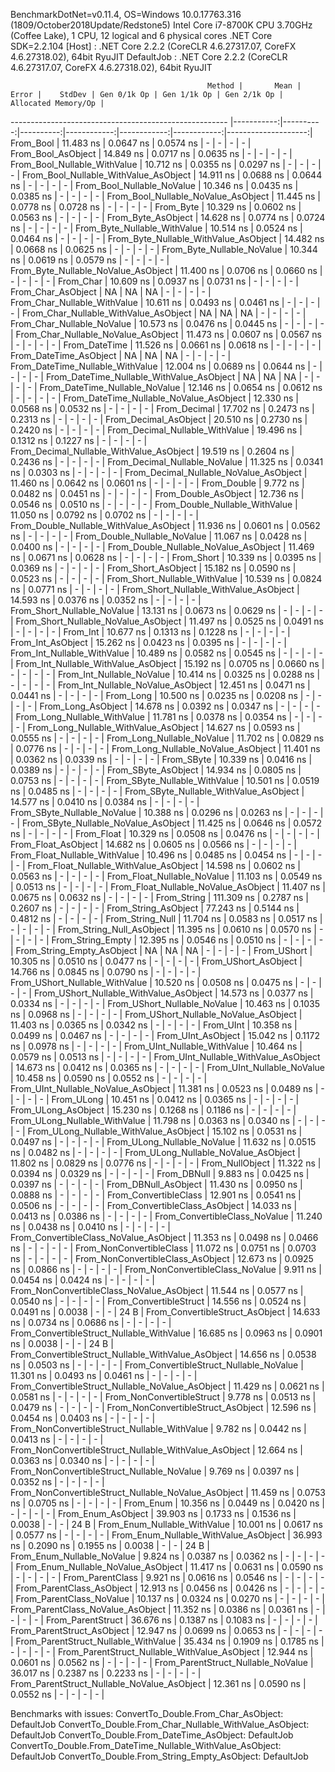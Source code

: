 
BenchmarkDotNet=v0.11.4, OS=Windows 10.0.17763.316 (1809/October2018Update/Redstone5)
Intel Core i7-8700K CPU 3.70GHz (Coffee Lake), 1 CPU, 12 logical and 6 physical cores
.NET Core SDK=2.2.104
  [Host]     : .NET Core 2.2.2 (CoreCLR 4.6.27317.07, CoreFX 4.6.27318.02), 64bit RyuJIT
  DefaultJob : .NET Core 2.2.2 (CoreCLR 4.6.27317.07, CoreFX 4.6.27318.02), 64bit RyuJIT


                                                Method |       Mean |     Error |    StdDev | Gen 0/1k Op | Gen 1/1k Op | Gen 2/1k Op | Allocated Memory/Op |
------------------------------------------------------ |-----------:|----------:|----------:|------------:|------------:|------------:|--------------------:|
                                             From_Bool |  11.483 ns | 0.0647 ns | 0.0574 ns |           - |           - |           - |                   - |
                                    From_Bool_AsObject |  14.849 ns | 0.0717 ns | 0.0635 ns |           - |           - |           - |                   - |
                          From_Bool_Nullable_WithValue |  10.712 ns | 0.0355 ns | 0.0297 ns |           - |           - |           - |                   - |
                 From_Bool_Nullable_WithValue_AsObject |  14.911 ns | 0.0688 ns | 0.0644 ns |           - |           - |           - |                   - |
                            From_Bool_Nullable_NoValue |  10.346 ns | 0.0435 ns | 0.0385 ns |           - |           - |           - |                   - |
                   From_Bool_Nullable_NoValue_AsObject |  11.445 ns | 0.0778 ns | 0.0728 ns |           - |           - |           - |                   - |
                                             From_Byte |  10.329 ns | 0.0602 ns | 0.0563 ns |           - |           - |           - |                   - |
                                    From_Byte_AsObject |  14.628 ns | 0.0774 ns | 0.0724 ns |           - |           - |           - |                   - |
                          From_Byte_Nullable_WithValue |  10.514 ns | 0.0524 ns | 0.0464 ns |           - |           - |           - |                   - |
                 From_Byte_Nullable_WithValue_AsObject |  14.482 ns | 0.0668 ns | 0.0625 ns |           - |           - |           - |                   - |
                            From_Byte_Nullable_NoValue |  10.344 ns | 0.0619 ns | 0.0579 ns |           - |           - |           - |                   - |
                   From_Byte_Nullable_NoValue_AsObject |  11.400 ns | 0.0706 ns | 0.0660 ns |           - |           - |           - |                   - |
                                             From_Char |  10.609 ns | 0.0937 ns | 0.0731 ns |           - |           - |           - |                   - |
                                    From_Char_AsObject |         NA |        NA |        NA |           - |           - |           - |                   - |
                          From_Char_Nullable_WithValue |  10.611 ns | 0.0493 ns | 0.0461 ns |           - |           - |           - |                   - |
                 From_Char_Nullable_WithValue_AsObject |         NA |        NA |        NA |           - |           - |           - |                   - |
                            From_Char_Nullable_NoValue |  10.573 ns | 0.0476 ns | 0.0445 ns |           - |           - |           - |                   - |
                   From_Char_Nullable_NoValue_AsObject |  11.473 ns | 0.0607 ns | 0.0567 ns |           - |           - |           - |                   - |
                                         From_DateTime |  11.526 ns | 0.0661 ns | 0.0618 ns |           - |           - |           - |                   - |
                                From_DateTime_AsObject |         NA |        NA |        NA |           - |           - |           - |                   - |
                      From_DateTime_Nullable_WithValue |  12.004 ns | 0.0689 ns | 0.0644 ns |           - |           - |           - |                   - |
             From_DateTime_Nullable_WithValue_AsObject |         NA |        NA |        NA |           - |           - |           - |                   - |
                        From_DateTime_Nullable_NoValue |  12.146 ns | 0.0654 ns | 0.0612 ns |           - |           - |           - |                   - |
               From_DateTime_Nullable_NoValue_AsObject |  12.330 ns | 0.0568 ns | 0.0532 ns |           - |           - |           - |                   - |
                                          From_Decimal |  17.702 ns | 0.2473 ns | 0.2313 ns |           - |           - |           - |                   - |
                                 From_Decimal_AsObject |  20.510 ns | 0.2730 ns | 0.2420 ns |           - |           - |           - |                   - |
                       From_Decimal_Nullable_WithValue |  19.496 ns | 0.1312 ns | 0.1227 ns |           - |           - |           - |                   - |
              From_Decimal_Nullable_WithValue_AsObject |  19.519 ns | 0.2604 ns | 0.2436 ns |           - |           - |           - |                   - |
                         From_Decimal_Nullable_NoValue |  11.325 ns | 0.0341 ns | 0.0303 ns |           - |           - |           - |                   - |
                From_Decimal_Nullable_NoValue_AsObject |  11.460 ns | 0.0642 ns | 0.0601 ns |           - |           - |           - |                   - |
                                           From_Double |   9.772 ns | 0.0482 ns | 0.0451 ns |           - |           - |           - |                   - |
                                  From_Double_AsObject |  12.736 ns | 0.0546 ns | 0.0510 ns |           - |           - |           - |                   - |
                        From_Double_Nullable_WithValue |  11.050 ns | 0.0792 ns | 0.0702 ns |           - |           - |           - |                   - |
               From_Double_Nullable_WithValue_AsObject |  11.936 ns | 0.0601 ns | 0.0562 ns |           - |           - |           - |                   - |
                          From_Double_Nullable_NoValue |  11.067 ns | 0.0428 ns | 0.0400 ns |           - |           - |           - |                   - |
                 From_Double_Nullable_NoValue_AsObject |  11.469 ns | 0.0671 ns | 0.0628 ns |           - |           - |           - |                   - |
                                            From_Short |  10.339 ns | 0.0395 ns | 0.0369 ns |           - |           - |           - |                   - |
                                   From_Short_AsObject |  15.182 ns | 0.0590 ns | 0.0523 ns |           - |           - |           - |                   - |
                         From_Short_Nullable_WithValue |  10.539 ns | 0.0824 ns | 0.0771 ns |           - |           - |           - |                   - |
                From_Short_Nullable_WithValue_AsObject |  14.593 ns | 0.0376 ns | 0.0352 ns |           - |           - |           - |                   - |
                           From_Short_Nullable_NoValue |  13.131 ns | 0.0673 ns | 0.0629 ns |           - |           - |           - |                   - |
                  From_Short_Nullable_NoValue_AsObject |  11.497 ns | 0.0525 ns | 0.0491 ns |           - |           - |           - |                   - |
                                              From_Int |  10.677 ns | 0.1313 ns | 0.1228 ns |           - |           - |           - |                   - |
                                     From_Int_AsObject |  15.262 ns | 0.0423 ns | 0.0395 ns |           - |           - |           - |                   - |
                           From_Int_Nullable_WithValue |  10.489 ns | 0.0582 ns | 0.0545 ns |           - |           - |           - |                   - |
                  From_Int_Nullable_WithValue_AsObject |  15.192 ns | 0.0705 ns | 0.0660 ns |           - |           - |           - |                   - |
                             From_Int_Nullable_NoValue |  10.414 ns | 0.0325 ns | 0.0288 ns |           - |           - |           - |                   - |
                    From_Int_Nullable_NoValue_AsObject |  12.451 ns | 0.0471 ns | 0.0441 ns |           - |           - |           - |                   - |
                                             From_Long |  10.500 ns | 0.0235 ns | 0.0208 ns |           - |           - |           - |                   - |
                                    From_Long_AsObject |  14.678 ns | 0.0392 ns | 0.0347 ns |           - |           - |           - |                   - |
                          From_Long_Nullable_WithValue |  11.781 ns | 0.0378 ns | 0.0354 ns |           - |           - |           - |                   - |
                 From_Long_Nullable_WithValue_AsObject |  14.627 ns | 0.0593 ns | 0.0555 ns |           - |           - |           - |                   - |
                            From_Long_Nullable_NoValue |  11.702 ns | 0.0829 ns | 0.0776 ns |           - |           - |           - |                   - |
                   From_Long_Nullable_NoValue_AsObject |  11.401 ns | 0.0362 ns | 0.0339 ns |           - |           - |           - |                   - |
                                            From_SByte |  10.339 ns | 0.0416 ns | 0.0389 ns |           - |           - |           - |                   - |
                                   From_SByte_AsObject |  14.934 ns | 0.0805 ns | 0.0753 ns |           - |           - |           - |                   - |
                         From_SByte_Nullable_WithValue |  10.501 ns | 0.0519 ns | 0.0485 ns |           - |           - |           - |                   - |
                From_SByte_Nullable_WithValue_AsObject |  14.577 ns | 0.0410 ns | 0.0384 ns |           - |           - |           - |                   - |
                           From_SByte_Nullable_NoValue |  10.388 ns | 0.0296 ns | 0.0263 ns |           - |           - |           - |                   - |
                  From_SByte_Nullable_NoValue_AsObject |  11.425 ns | 0.0646 ns | 0.0572 ns |           - |           - |           - |                   - |
                                            From_Float |  10.329 ns | 0.0508 ns | 0.0476 ns |           - |           - |           - |                   - |
                                   From_Float_AsObject |  14.682 ns | 0.0605 ns | 0.0566 ns |           - |           - |           - |                   - |
                         From_Float_Nullable_WithValue |  10.496 ns | 0.0485 ns | 0.0454 ns |           - |           - |           - |                   - |
                From_Float_Nullable_WithValue_AsObject |  14.598 ns | 0.0602 ns | 0.0563 ns |           - |           - |           - |                   - |
                           From_Float_Nullable_NoValue |  11.103 ns | 0.0549 ns | 0.0513 ns |           - |           - |           - |                   - |
                  From_Float_Nullable_NoValue_AsObject |  11.407 ns | 0.0675 ns | 0.0632 ns |           - |           - |           - |                   - |
                                           From_String | 111.309 ns | 0.2787 ns | 0.2607 ns |           - |           - |           - |                   - |
                                  From_String_AsObject |  77.243 ns | 0.5144 ns | 0.4812 ns |           - |           - |           - |                   - |
                                      From_String_Null |  11.704 ns | 0.0583 ns | 0.0517 ns |           - |           - |           - |                   - |
                             From_String_Null_AsObject |  11.395 ns | 0.0610 ns | 0.0570 ns |           - |           - |           - |                   - |
                                     From_String_Empty |  12.395 ns | 0.0546 ns | 0.0510 ns |           - |           - |           - |                   - |
                            From_String_Empty_AsObject |         NA |        NA |        NA |           - |           - |           - |                   - |
                                           From_UShort |  10.305 ns | 0.0510 ns | 0.0477 ns |           - |           - |           - |                   - |
                                  From_UShort_AsObject |  14.766 ns | 0.0845 ns | 0.0790 ns |           - |           - |           - |                   - |
                        From_UShort_Nullable_WithValue |  10.520 ns | 0.0508 ns | 0.0475 ns |           - |           - |           - |                   - |
               From_UShort_Nullable_WithValue_AsObject |  14.573 ns | 0.0377 ns | 0.0334 ns |           - |           - |           - |                   - |
                          From_UShort_Nullable_NoValue |  10.463 ns | 0.1035 ns | 0.0968 ns |           - |           - |           - |                   - |
                 From_UShort_Nullable_NoValue_AsObject |  11.403 ns | 0.0365 ns | 0.0342 ns |           - |           - |           - |                   - |
                                             From_UInt |  10.358 ns | 0.0499 ns | 0.0467 ns |           - |           - |           - |                   - |
                                    From_UInt_AsObject |  15.042 ns | 0.1172 ns | 0.0978 ns |           - |           - |           - |                   - |
                          From_UInt_Nullable_WithValue |  10.464 ns | 0.0579 ns | 0.0513 ns |           - |           - |           - |                   - |
                 From_UInt_Nullable_WithValue_AsObject |  14.673 ns | 0.0412 ns | 0.0365 ns |           - |           - |           - |                   - |
                            From_UInt_Nullable_NoValue |  10.458 ns | 0.0590 ns | 0.0552 ns |           - |           - |           - |                   - |
                   From_UInt_Nullable_NoValue_AsObject |  11.381 ns | 0.0523 ns | 0.0489 ns |           - |           - |           - |                   - |
                                            From_ULong |  10.451 ns | 0.0412 ns | 0.0365 ns |           - |           - |           - |                   - |
                                   From_ULong_AsObject |  15.230 ns | 0.1268 ns | 0.1186 ns |           - |           - |           - |                   - |
                         From_ULong_Nullable_WithValue |  11.798 ns | 0.0363 ns | 0.0340 ns |           - |           - |           - |                   - |
                From_ULong_Nullable_WithValue_AsObject |  15.102 ns | 0.0531 ns | 0.0497 ns |           - |           - |           - |                   - |
                           From_ULong_Nullable_NoValue |  11.632 ns | 0.0515 ns | 0.0482 ns |           - |           - |           - |                   - |
                  From_ULong_Nullable_NoValue_AsObject |  11.802 ns | 0.0829 ns | 0.0776 ns |           - |           - |           - |                   - |
                                       From_NullObject |  11.322 ns | 0.0394 ns | 0.0329 ns |           - |           - |           - |                   - |
                                           From_DBNull |   9.883 ns | 0.0425 ns | 0.0397 ns |           - |           - |           - |                   - |
                                  From_DBNull_AsObject |  11.430 ns | 0.0950 ns | 0.0888 ns |           - |           - |           - |                   - |
                                 From_ConvertibleClass |  12.901 ns | 0.0541 ns | 0.0506 ns |           - |           - |           - |                   - |
                        From_ConvertibleClass_AsObject |  14.033 ns | 0.0413 ns | 0.0386 ns |           - |           - |           - |                   - |
                         From_ConvertibleClass_NoValue |  11.240 ns | 0.0438 ns | 0.0410 ns |           - |           - |           - |                   - |
                From_ConvertibleClass_NoValue_AsObject |  11.353 ns | 0.0498 ns | 0.0466 ns |           - |           - |           - |                   - |
                              From_NonConvertibleClass |  11.072 ns | 0.0751 ns | 0.0703 ns |           - |           - |           - |                   - |
                     From_NonConvertibleClass_AsObject |  12.673 ns | 0.0925 ns | 0.0866 ns |           - |           - |           - |                   - |
                      From_NonConvertibleClass_NoValue |   9.911 ns | 0.0454 ns | 0.0424 ns |           - |           - |           - |                   - |
             From_NonConvertibleClass_NoValue_AsObject |  11.544 ns | 0.0577 ns | 0.0540 ns |           - |           - |           - |                   - |
                                From_ConvertibleStruct |  14.556 ns | 0.0524 ns | 0.0491 ns |      0.0038 |           - |           - |                24 B |
                       From_ConvertibleStruct_AsObject |  14.633 ns | 0.0734 ns | 0.0686 ns |           - |           - |           - |                   - |
             From_ConvertibleStruct_Nullable_WithValue |  16.685 ns | 0.0963 ns | 0.0901 ns |      0.0038 |           - |           - |                24 B |
    From_ConvertibleStruct_Nullable_WithValue_AsObject |  14.656 ns | 0.0538 ns | 0.0503 ns |           - |           - |           - |                   - |
               From_ConvertibleStruct_Nullable_NoValue |  11.301 ns | 0.0493 ns | 0.0461 ns |           - |           - |           - |                   - |
      From_ConvertibleStruct_Nullable_NoValue_AsObject |  11.429 ns | 0.0621 ns | 0.0581 ns |           - |           - |           - |                   - |
                             From_NonConvertibleStruct |   9.778 ns | 0.0513 ns | 0.0479 ns |           - |           - |           - |                   - |
                    From_NonConvertibleStruct_AsObject |  12.596 ns | 0.0454 ns | 0.0403 ns |           - |           - |           - |                   - |
          From_NonConvertibleStruct_Nullable_WithValue |   9.782 ns | 0.0442 ns | 0.0413 ns |           - |           - |           - |                   - |
 From_NonConvertibleStruct_Nullable_WithValue_AsObject |  12.664 ns | 0.0363 ns | 0.0340 ns |           - |           - |           - |                   - |
            From_NonConvertibleStruct_Nullable_NoValue |   9.769 ns | 0.0397 ns | 0.0352 ns |           - |           - |           - |                   - |
   From_NonConvertibleStruct_Nullable_NoValue_AsObject |  11.459 ns | 0.0753 ns | 0.0705 ns |           - |           - |           - |                   - |
                                             From_Enum |  10.356 ns | 0.0449 ns | 0.0420 ns |           - |           - |           - |                   - |
                                    From_Enum_AsObject |  39.903 ns | 0.1733 ns | 0.1536 ns |      0.0038 |           - |           - |                24 B |
                          From_Enum_Nullable_WithValue |  10.001 ns | 0.0617 ns | 0.0577 ns |           - |           - |           - |                   - |
                 From_Enum_Nullable_WithValue_AsObject |  36.993 ns | 0.2090 ns | 0.1955 ns |      0.0038 |           - |           - |                24 B |
                            From_Enum_Nullable_NoValue |   9.824 ns | 0.0387 ns | 0.0362 ns |           - |           - |           - |                   - |
                   From_Enum_Nullable_NoValue_AsObject |  11.417 ns | 0.0631 ns | 0.0590 ns |           - |           - |           - |                   - |
                                      From_ParentClass |   9.921 ns | 0.0616 ns | 0.0546 ns |           - |           - |           - |                   - |
                             From_ParentClass_AsObject |  12.913 ns | 0.0456 ns | 0.0426 ns |           - |           - |           - |                   - |
                              From_ParentClass_NoValue |  10.137 ns | 0.0324 ns | 0.0270 ns |           - |           - |           - |                   - |
                     From_ParentClass_NoValue_AsObject |  11.352 ns | 0.0386 ns | 0.0361 ns |           - |           - |           - |                   - |
                                     From_ParentStruct |  36.676 ns | 0.1387 ns | 0.1083 ns |           - |           - |           - |                   - |
                            From_ParentStruct_AsObject |  12.947 ns | 0.0699 ns | 0.0653 ns |           - |           - |           - |                   - |
                  From_ParentStruct_Nullable_WithValue |  35.434 ns | 0.1909 ns | 0.1785 ns |           - |           - |           - |                   - |
         From_ParentStruct_Nullable_WithValue_AsObject |  12.944 ns | 0.0601 ns | 0.0562 ns |           - |           - |           - |                   - |
                    From_ParentStruct_Nullable_NoValue |  36.017 ns | 0.2387 ns | 0.2233 ns |           - |           - |           - |                   - |
           From_ParentStruct_Nullable_NoValue_AsObject |  12.361 ns | 0.0590 ns | 0.0552 ns |           - |           - |           - |                   - |

Benchmarks with issues:
  ConvertTo_Double.From_Char_AsObject: DefaultJob
  ConvertTo_Double.From_Char_Nullable_WithValue_AsObject: DefaultJob
  ConvertTo_Double.From_DateTime_AsObject: DefaultJob
  ConvertTo_Double.From_DateTime_Nullable_WithValue_AsObject: DefaultJob
  ConvertTo_Double.From_String_Empty_AsObject: DefaultJob
